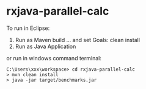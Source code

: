 # rxjava-parallel-calc

To run in Eclipse:
1) Run as Maven build ... and set Goals: clean install
2) Run as Java Application

or run in windows command terminal:

```
C:\Users\xxx\workspace> cd rxjava-parallel-calc
> mvn clean install
> java -jar target/benchmarks.jar
```
